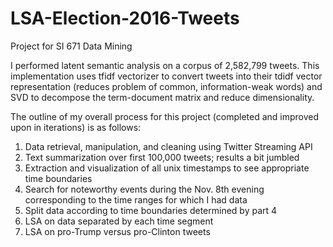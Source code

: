 # LSA-Election-2016-Tweets
Project for SI 671 Data Mining

I performed latent semantic analysis on a corpus of 2,582,799 tweets. 
This implementation uses tfidf vectorizer to convert tweets into their tdidf vector representation (reduces problem of common, information-weak words) and SVD to decompose the term-document matrix and reduce dimensionality. 

The outline of my overall process for this project (completed and improved upon in iterations) is as follows: 
1.	Data retrieval, manipulation, and cleaning using Twitter Streaming API
2.	Text summarization over first 100,000 tweets; results a bit jumbled
3.	Extraction and visualization of all unix timestamps to see appropriate time boundaries 
4.	Search for noteworthy events during the Nov. 8th evening corresponding to the time ranges for which I had data 
5.	Split data according to time boundaries determined by part 4
6.	LSA on data separated by each time segment 
7.	LSA on pro-Trump versus pro-Clinton tweets 
